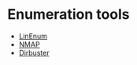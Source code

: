 # Enumeration tools
-    <a href="https://github.com/rebootuser/LinEnum">LinEnum</a>
-    <a href="https://github.com/nmap/nmap">NMAP</a>
-    <a href="https://tools.kali.org/web-applications/dirbuster">Dirbuster</a>
